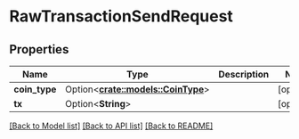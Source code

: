 # RawTransactionSendRequest

## Properties

Name | Type | Description | Notes
------------ | ------------- | ------------- | -------------
**coin_type** | Option<[**crate::models::CoinType**](CoinType.md)> |  | [optional]
**tx** | Option<**String**> |  | [optional]

[[Back to Model list]](../README.md#documentation-for-models) [[Back to API list]](../README.md#documentation-for-api-endpoints) [[Back to README]](../README.md)


